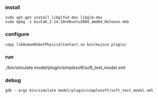 ### install
```
sudo apt-get install libglfw3-dev libglm-dev
sudo dpkg -i biulab_2.14.10+Ubuntu2004_amd64_Release.deb
```
### configure
```
copy libHumanRobotPhysicalContact.so bin/mujoco_plugin/
```
### run
./bin/simulate model/plugin/simplesoft/soft_test_model.xml

### debug
```
gdb --args bin/simulate model/plugin/simplesoft/soft_test_model.xml 
```
